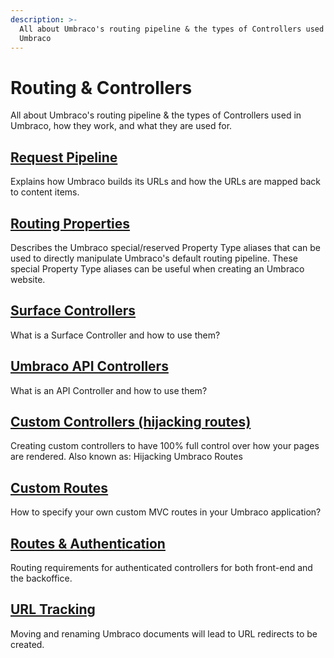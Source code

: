 ```yaml
---
description: >-
  All about Umbraco's routing pipeline & the types of Controllers used in
  Umbraco
---
```


# Routing & Controllers

All about Umbraco's routing pipeline & the types of Controllers used in Umbraco, how they work, and what they are used for.

## [Request Pipeline](request-pipeline/)

Explains how Umbraco builds its URLs and how the URLs are mapped back to content items.

## [Routing Properties](routing-properties.md)

Describes the Umbraco special/reserved Property Type aliases that can be used to directly manipulate Umbraco's default routing pipeline. These special Property Type aliases can be useful when creating an Umbraco website.

## [Surface Controllers](surface-controllers/)

What is a Surface Controller and how to use them?

## [Umbraco API Controllers](umbraco-api-controllers/)

What is an API Controller and how to use them?

## [Custom Controllers (hijacking routes)](custom-controllers.md)

Creating custom controllers to have 100% full control over how your pages are rendered. Also known as: Hijacking Umbraco Routes

## [Custom Routes](custom-routes.md)

How to specify your own custom MVC routes in your Umbraco application?

## [Routes & Authentication](broken-reference/)

Routing requirements for authenticated controllers for both front-end and the backoffice.

## [URL Tracking](url-tracking.md)

Moving and renaming Umbraco documents will lead to URL redirects to be created.
